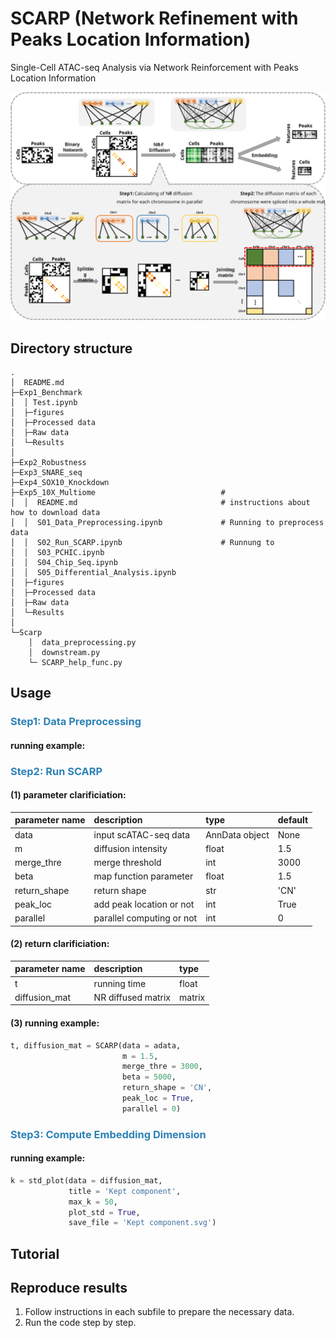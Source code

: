 # SCARP (Network Refinement with Peaks Location Information)

Single-Cell ATAC-seq Analysis via Network Reinforcement with Peaks Location Information

![pipeline](docs/pipeline.svg)




## Directory structure
```
.
│  README.md
├─Exp1_Benchmark
│  │ Test.ipynb    
│  ├─figures   
│  ├─Processed data     
│  ├─Raw data     
│  └─Results
│          
├─Exp2_Robustness
├─Exp3_SNARE_seq
├─Exp4_SOX10_Knockdown
├─Exp5_10X_Multiome                            # 
│  │  README.md                                # instructions about how to download data
│  │  S01_Data_Preprocessing.ipynb             # Running to preprocess data
│  │  S02_Run_SCARP.ipynb                      # Runnung to 
│  │  S03_PCHIC.ipynb
│  │  S04_Chip_Seq.ipynb
│  │  S05_Differential_Analysis.ipynb    
│  ├─figures  
│  ├─Processed data     
│  ├─Raw data     
│  └─Results
│          
└─Scarp
    │  data_preprocessing.py
    │  downstream.py 
    └─ SCARP_help_func.py     

```




## Usage
### <font color=#2D82B7>Step1: Data Preprocessing</font>
#### running example:

### <font color=#2D82B7>Step2: Run SCARP</font>
#### (1) parameter clarificiation:
| parameter name | description           | type           | default |
| :------------- | :-------------------- | :------------- | :------ |
| data           | input scATAC-seq data | AnnData object | None    |
| m              | diffusion intensity               | float          | 1.5     |
| merge_thre     |            merge threshold           | int            | 3000    |
| beta           |            map function parameter      | float          | 1.5     |
| return_shape   |           return shape            | str            | 'CN'    |
| peak_loc       |         add peak location or not              | int            | True    |
| parallel       |         parallel computing or not              | int            | 0       |

  
#### (2) return clarificiation:
| parameter name | description        | type   |
| :------------- | :----------------- | :----- |
| t              | running time       | float  |
| diffusion_mat  | NR diffused matrix | matrix |


#### (3) running example:
```python
t, diffusion_mat = SCARP(data = adata,
                         m = 1.5,
                         merge_thre = 3000,
                         beta = 5000,
                         return_shape = 'CN',
                         peak_loc = True,
                         parallel = 0)
```

### <font color=#2D82B7>Step3: Compute Embedding Dimension</font>
#### running example:
```python
k = std_plot(data = diffusion_mat,
             title = 'Kept component',
             max_k = 50,
             plot_std = True,
             save_file = 'Kept component.svg')
```




## Tutorial






## Reproduce results
1. Follow instructions in each subfile to prepare the necessary data.
2. Run the code step by step.
